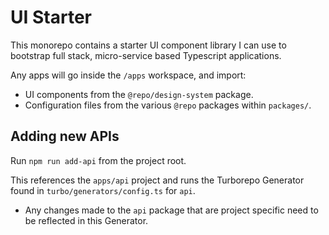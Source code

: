 # UI Starter

This monorepo contains a starter UI component library I can use to bootstrap full stack, micro-service based Typescript applications.

Any apps will go inside the `/apps` workspace, and import:

- UI components from the `@repo/design-system` package.
- Configuration files from the various `@repo` packages within `packages/`.

## Adding new APIs

Run `npm run add-api` from the project root.

This references the `apps/api` project and runs the Turborepo Generator found in
`turbo/generators/config.ts` for `api`.

- Any changes made to the `api` package that are project specific need to be reflected
in this Generator.

